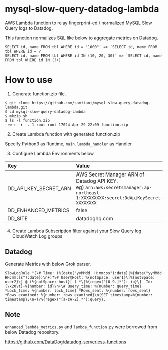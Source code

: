 # mysql-slow-query-datadog-lambda

AWS Lambda function to relay fingerprint-ed / normalized MySQL Slow Query logs to Datadog.

This function normalizes SQL like below to aggregate metrics on Datadog.

```
SELECT id, name FROM tbl WHERE id = "1000"` => `SELECT id, name FROM tbl WHERE id = ?
SELECT id, name FROM tbl WHERE id IN (10, 20, 30)` => `SELECT id, name FROM tbl WHERE id IN (?+)
```

# How to use
 
1. Generate function.zip file.

```
$ git clone https://github.com/samitani/mysql-slow-query-datadog-lambda.git
$ cd mysql-slow-query-datadog-lambda
$ mkzip.sh
$ ls -l function.zip
-rw-r--r--. 1 root root 17024 Apr 29 22:09 function.zip
```

2. Create Lambda function with generated function.zip

Specify Python3 as Runtime, `main.lambda_handler` as Handler

3. Configure Lambda Environments below

| Key                   | Value         |
|:----------------------|:--------------|
| DD_API_KEY_SECRET_ARN	| AWS Secret Manager ARN of Datadog API KEY.<br>eg) `arn:aws:secretsmanager:ap-northeast-1:XXXXXXXXX:secret:DdApiKeySecret-XXXXXXXX` |
| DD_ENHANCED_METRICS   | false         | 
| DD_SITE               | datadoghq.com |

4. Create Lambda Subscription filter against your Slow Query log CloudWatch Log groups

## Datadog
Generate Metrics with below Grok parser.

```
SlowLogRule ^(\# Time: (%{date("yyMMdd  H:mm:ss"):date}|%{date("yyMMdd HH:mm:ss"):date})\n+)?\# User@Host: %{notSpace: user1}\[%{notSpace: user2}\] @ (%{notSpace: host}| ) *\[%{regex("[0-9.]*"): ip}\]  Id:[\x20\t]+%{number: id}\n+\# Query_time: %{number: query_time} *Lock_time: %{number: lock_time} *Rows_sent: %{number: rows_sent} *Rows_examined: %{number: rows_examined}\n(SET timestamp=%{number: timestamp};\n+)?%{regex("[a-zA-Z].*"):query}.
```
## Note
`enhanced_lambda_metrics.py` and `lambda_function.py` were borrowed from below Datadog repository.

https://github.com/DataDog/datadog-serverless-functions

